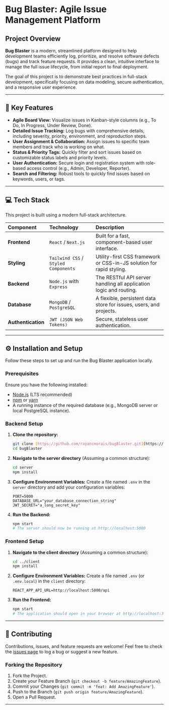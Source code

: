 # Bug Blaster: Agile Issue Management Platform

## Project Overview

**Bug Blaster** is a modern, streamlined platform designed to help development teams efficiently log, prioritize, and resolve software defects (bugs) and track feature requests. It provides a clean, intuitive interface to manage the full issue lifecycle, from initial report to final deployment.

The goal of this project is to demonstrate best practices in full-stack development, specifically focusing on data modeling, secure authentication, and a responsive user experience.

---

## 🚀 Key Features

* **Agile Board View:** Visualize issues in Kanban-style columns (e.g., To Do, In Progress, Under Review, Done).
* **Detailed Issue Tracking:** Log bugs with comprehensive details, including severity, priority, environment, and reproduction steps.
* **User Assignment & Collaboration:** Assign issues to specific team members and track who is working on what.
* **Status & Priority Tags:** Quickly filter and sort issues based on customizable status labels and priority levels.
* **User Authentication:** Secure login and registration system with role-based access control (e.g., Admin, Developer, Reporter).
* **Search and Filtering:** Robust tools to quickly find issues based on keywords, users, or tags.

---

## 💻 Tech Stack

This project is built using a modern full-stack architecture.

| Component | Technology | Description |
| :--- | :--- | :--- |
| **Frontend** | `React` / `Next.js` | Built for a fast, component-based user interface. |
| **Styling** | `Tailwind CSS` / `Styled Components` | Utility-first CSS framework or CSS-in-JS solution for rapid styling. |
| **Backend** | `Node.js` with `Express` | The RESTful API server handling all application logic and routing. |
| **Database** | `MongoDB` / `PostgreSQL` | A flexible, persistent data store for issues, users, and projects. |
| **Authentication** | `JWT (JSON Web Tokens)` | Secure, stateless user authentication. |

---

## ⚙️ Installation and Setup

Follow these steps to set up and run the Bug Blaster application locally.

### Prerequisites

Ensure you have the following installed:

* [Node.js](https://nodejs.org/) (LTS recommended)
* [npm](https://www.npmjs.com/) or [yarn](https://yarnpkg.com/)
* A running instance of the required database (e.g., MongoDB server or local PostgreSQL instance).

### Backend Setup

1.  **Clone the repository:**
    ```bash
    git clone [https://github.com/rayancmorais/bugBlaster.git](https://github.com/rayancmorais/bugBlaster.git)
    cd bugBlaster
    ```

2.  **Navigate to the server directory** (Assuming a common structure):
    ```bash
    cd server
    npm install
    ```

3.  **Configure Environment Variables:**
    Create a file named `.env` in the `server` directory and add your configuration variables:
    ```env
    PORT=5000
    DATABASE_URL="your_database_connection_string"
    JWT_SECRET="a_long_secret_key"
    ```

4.  **Run the Backend:**
    ```bash
    npm start
    # The server should now be running at http://localhost:5000
    ```

### Frontend Setup

1.  **Navigate to the client directory** (Assuming a common structure):
    ```bash
    cd ../client
    npm install
    ```

2.  **Configure Environment Variables:**
    Create a file named `.env` (or `.env.local`) in the `client` directory:
    ```env
    REACT_APP_API_URL=http://localhost:5000/api
    ```

3.  **Run the Frontend:**
    ```bash
    npm start
    # The application should open in your browser at http://localhost:3000
    ```

---

## 🤝 Contributing

Contributions, issues, and feature requests are welcome! Feel free to check the [issues page](https://github.com/rayancmorais/bugBlaster/issues) to log a bug or suggest a new feature.

### Forking the Repository

1.  Fork the Project.
2.  Create your Feature Branch (`git checkout -b feature/AmazingFeature`).
3.  Commit your Changes (`git commit -m 'feat: Add AmazingFeature'`).
4.  Push to the Branch (`git push origin feature/AmazingFeature`).
5.  Open a Pull Request.

---

